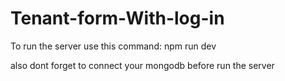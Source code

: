 # Tenant-form-With-log-in

To run the server use this command: npm run dev

also dont forget to connect your mongodb before run the server
